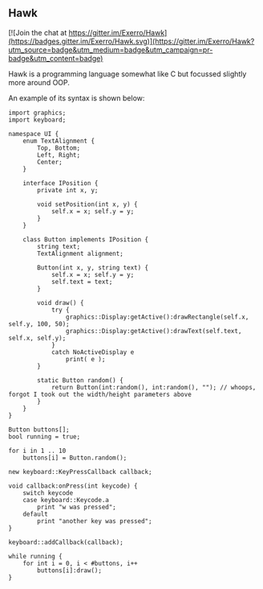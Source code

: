 
## Hawk

[![Join the chat at https://gitter.im/Exerro/Hawk](https://badges.gitter.im/Exerro/Hawk.svg)](https://gitter.im/Exerro/Hawk?utm_source=badge&utm_medium=badge&utm_campaign=pr-badge&utm_content=badge)

Hawk is a programming language somewhat like C but focussed slightly more around OOP.

An example of its syntax is shown below:

```
import graphics;
import keyboard;

namespace UI {
	enum TextAlignment {
		Top, Bottom;
		Left, Right;
		Center;
	}

	interface IPosition {
		private int x, y;

		void setPosition(int x, y) {
			self.x = x; self.y = y;
		}
	}

	class Button implements IPosition {
		string text;
		TextAlignment alignment;

		Button(int x, y, string text) {
			self.x = x; self.y = y;
			self.text = text;
		}

		void draw() {
			try {
				graphics::Display:getActive():drawRectangle(self.x, self.y, 100, 50);
				graphics::Display:getActive():drawText(self.text, self.x, self.y);
			}
			catch NoActiveDisplay e
				print( e );
		}

		static Button random() {
			return Button(int:random(), int:random(), ""); // whoops, forgot I took out the width/height parameters above
		}
	}
}

Button buttons[];
bool running = true;

for i in 1 .. 10
	buttons[i] = Button.random();

new keyboard::KeyPressCallback callback;

void callback:onPress(int keycode) {
	switch keycode
	case keyboard::Keycode.a
		print "w was pressed";
	default
		print "another key was pressed";
}

keyboard::addCallback(callback);

while running {
	for int i = 0, i < #buttons, i++
		buttons[i]:draw();
}
```
